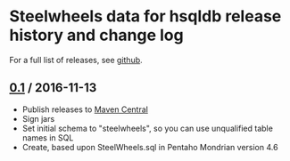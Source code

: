 # Steelwheels data for hsqldb release history and change log

For a full list of releases, see
<a href="https://github.com/julianhyde/steelwheels-data-hsqldb/releases">github</a>.

## <a href="https://github.com/julianhyde/steelwheels-data-hsqldb/releases/tag/steelwheels-data-hsqldb-0.1">0.1</a> / 2016-11-13

* Publish releases to <a href="http://search.maven.org/">Maven Central</a>
* Sign jars
* Set initial schema to "steelwheels", so you can use unqualified table names in SQL
* Create, based upon SteelWheels.sql in Pentaho Mondrian version 4.6
